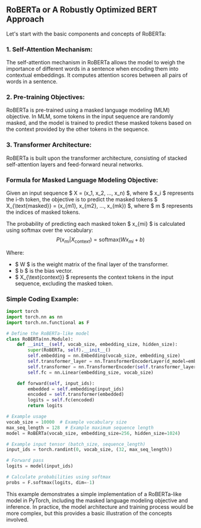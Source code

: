 ## RoBERTa or A Robustly Optimized BERT Approach
Let's start with the basic components and concepts of RoBERTa:

### 1. Self-Attention Mechanism:
The self-attention mechanism in RoBERTa allows the model to weigh the importance of different words in a sentence when encoding them into contextual embeddings. It computes attention scores between all pairs of words in a sentence.

### 2. Pre-training Objectives:
RoBERTa is pre-trained using a masked language modeling (MLM) objective. In MLM, some tokens in the input sequence are randomly masked, and the model is trained to predict these masked tokens based on the context provided by the other tokens in the sequence.

### 3. Transformer Architecture:
RoBERTa is built upon the transformer architecture, consisting of stacked self-attention layers and feed-forward neural networks.

### Formula for Masked Language Modeling Objective:
Given an input sequence $ X = (x_1, x_2, ..., x_n) $, where $ x_i $ represents the i-th token, the objective is to predict the masked tokens $ X_{\text{masked}} = (x_{m1}, x_{m2}, ..., x_{mk}) $, where $ m $ represents the indices of masked tokens.

The probability of predicting each masked token $ x_{mi} $ is calculated using softmax over the vocabulary:
$$ P(x_{mi} | X_{\text{context}}) = \text{softmax}(Wx_{mi} + b) $$

Where:
- $ W $ is the weight matrix of the final layer of the transformer.
- $ b $ is the bias vector.
- $ X_{\text{context}} $ represents the context tokens in the input sequence, excluding the masked token.

### Simple Coding Example:

```python
import torch
import torch.nn as nn
import torch.nn.functional as F

# Define the RoBERTa-like model
class RoBERTa(nn.Module):
    def __init__(self, vocab_size, embedding_size, hidden_size):
        super(RoBERTa, self).__init__()
        self.embedding = nn.Embedding(vocab_size, embedding_size)
        self.transformer_layer = nn.TransformerEncoderLayer(d_model=embedding_size, nhead=8, dim_feedforward=hidden_size)
        self.transformer = nn.TransformerEncoder(self.transformer_layer, num_layers=6)
        self.fc = nn.Linear(embedding_size, vocab_size)

    def forward(self, input_ids):
        embedded = self.embedding(input_ids)
        encoded = self.transformer(embedded)
        logits = self.fc(encoded)
        return logits

# Example usage
vocab_size = 10000  # Example vocabulary size
max_seq_length = 128  # Example maximum sequence length
model = RoBERTa(vocab_size, embedding_size=256, hidden_size=1024)

# Example input tensor (batch_size, sequence_length)
input_ids = torch.randint(0, vocab_size, (32, max_seq_length))

# Forward pass
logits = model(input_ids)

# Calculate probabilities using softmax
probs = F.softmax(logits, dim=-1)
```

This example demonstrates a simple implementation of a RoBERTa-like model in PyTorch, including the masked language modeling objective and inference. In practice, the model architecture and training process would be more complex, but this provides a basic illustration of the concepts involved.